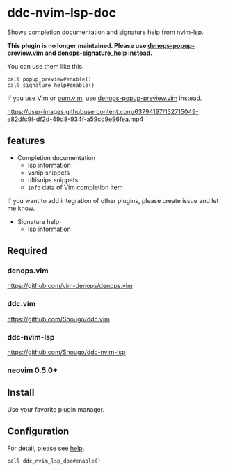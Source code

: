 # ddc-nvim-lsp-doc
Shows completion documentation and signature help from nvim-lsp.

**This plugin is no longer maintained. Please use [denops-popup-preview.vim](https://github.com/matsui54/denops-popup-preview.vim) and [denops-signature_help](https://github.com/matsui54/denops-signature_help) instead.**

You can use them like this.
```vim
call popup_preview#enable()
call signature_help#enable()
```

If you use Vim or [pum.vim](https://github.com/Shougo/pum.vim), use [denops-popup-preview.vim](https://github.com/matsui54/denops-popup-preview.vim) instead.

https://user-images.githubusercontent.com/63794197/132715049-a82dfc9f-df2d-49d8-934f-a59cd9e96fea.mp4

## features
- Completion documentation
  - lsp information
  - vsnip snippets
  - ultisnips snippets
  - `info` data of Vim completion item

If you want to add integration of other plugins, please create issue and let me know.

- Signature help
  - lsp information

## Required

### denops.vim
https://github.com/vim-denops/denops.vim

### ddc.vim
https://github.com/Shougo/ddc.vim

### ddc-nvim-lsp
https://github.com/Shougo/ddc-nvim-lsp

### neovim 0.5.0+

## Install
Use your favorite plugin manager.

## Configuration
For detail, please see [help](doc/ddc_nvim_lsp_doc.txt).
``` vim
call ddc_nvim_lsp_doc#enable()
```
